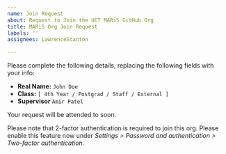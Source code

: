 ```yaml
---
name: Join Request
about: Request to Join the UCT MARiS GitHub Org
title: MARiS Org Join Request
labels: ''
assignees: LawrenceStanton

---
```


Please complete the following details, replacing the following fields with your info:

- **Real Name:** `John Doe`
- **Class:** `[ 4th Year / Postgrad / Staff / External ]`
- **Supervisor** `Amir Patel`

Your request will be attended to soon.

Please note that 2-factor authentication is required to join this org. Please enable this feature now under _Settings > Password and authentication > Two-factor authentication_.
